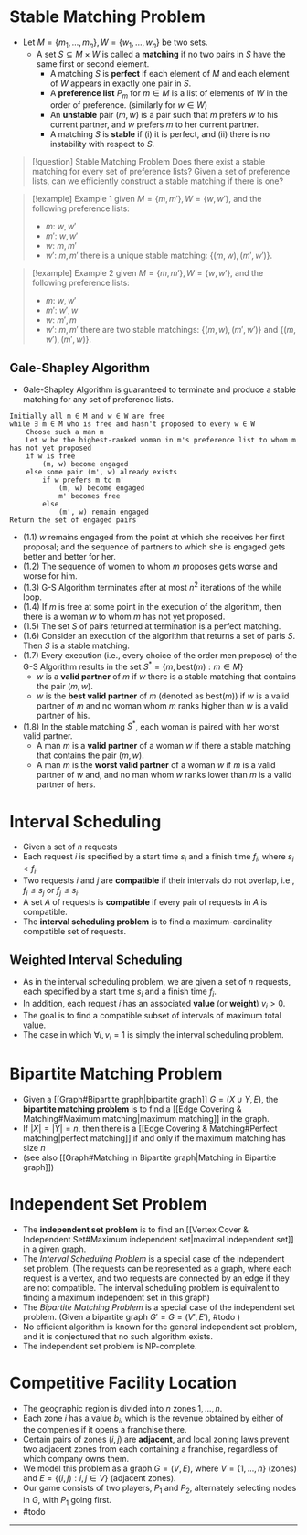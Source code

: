 
# Stable Matching Problem

- Let $M=\{m_1,\ldots,m_n\},W=\{w_1,\ldots,w_n\}$ be two sets. 
	- A set $S\subseteq M\times W$ is called a **matching** if no two pairs in $S$ have the same first or second element.
		- A matching $S$ is **perfect** if each element of $M$ and each element of $W$ appears in exactly one pair in $S$.
		- A **preference list** $P_m$ for $m\in M$ is a list of elements of $W$ in the order of preference. (similarly for $w\in W$)
		- An **unstable** pair $(m,w)$ is a pair such that $m$ prefers $w$ to his current partner, and $w$ prefers $m$ to her current partner.
		- A matching $S$ is **stable** if (i) it is perfect, and (ii) there is no instability with respect to $S$.


> [!question] Stable Matching Problem
> Does there exist a stable matching for every set of preference lists?
> Given a set of preference lists, can we efficiently construct a stable matching if there is one?

> [!example] Example 1
> given $M=\{m,m'\},W=\{w,w'\}$, and the following preference lists:
> - $m$: $w,w'$
> - $m'$: $w,w'$
> - $w$: $m,m'$
> - $w'$: $m,m'$
> there is a unique stable matching: $\{(m,w),(m',w')\}$.

> [!example] Example 2
> given $M=\{m,m'\},W=\{w,w'\}$, and the following preference lists:
> - $m$: $w,w'$
> - $m'$: $w',w$
> - $w$: $m',m$
> - $w'$: $m,m'$
> there are two stable matchings: $\{(m,w),(m',w')\}$ and $\{(m,w'),(m',w)\}$.

## Gale-Shapley Algorithm

- Gale-Shapley Algorithm is guaranteed to terminate and produce a stable matching for any set of preference lists.

```
Initially all m ∈ M and w ∈ W are free
while ∃ m ∈ M who is free and hasn't proposed to every w ∈ W
	Choose such a man m
	Let w be the highest-ranked woman in m's preference list to whom m has not yet proposed
	if w is free
		(m, w) become engaged
	else some pair (m', w) already exists
		if w prefers m to m'
			(m, w) become engaged
			m' becomes free
		else
			(m', w) remain engaged
Return the set of engaged pairs
```

- (1.1) $w$ remains engaged from the point at which she receives her first proposal; and the sequence of partners to which she is engaged gets better and better for her.
- (1.2) The sequence of women to whom $m$ proposes gets worse and worse for him.
- (1.3) G-S Algorithm terminates after at most $n^2$ iterations of the while loop.
- (1.4) If $m$ is free at some point in the execution of the algorithm, then there is a woman $w$ to whom $m$ has not yet proposed.
- (1.5) The set $S$ of pairs returned at termination is a perfect matching.
- (1.6) Consider an execution of the algorithm that returns a set of paris $S$. Then $S$ is a stable matching.
- (1.7) Every execution (i.e., every choice of the order men propose) of the G-S Algorithm results in the set $S^*=\{m,\text{best}(m):m\in M\}$
	- $w$ is a **valid partner** of $m$ if $w$ there is a stable matching that contains the pair $(m,w)$.
	- $w$ is the **best valid partner** of $m$ (denoted as $\text{best}(m)$)  if $w$ is a valid partner of $m$ and no woman whom $m$ ranks higher than $w$ is a valid partner of his.
- (1.8) In the stable matching $S^*$, each woman is paired with her worst valid partner.
	- A man $m$ is a **valid partner** of a woman $w$ if there a stable matching that contains the pair $(m,w)$.
	- A man $m$ is the **worst valid partner** of a woman $w$ if $m$ is a valid partner of $w$ and, and no man whom $w$ ranks lower than $m$ is a valid partner of hers.


# Interval Scheduling

- Given a set of $n$ requests
- Each request $i$ is specified by a start time $s_i$ and a finish time $f_i$, where $s_i<f_i$.
- Two requests $i$ and $j$ are **compatible** if their intervals do not overlap, i.e., $f_i\leq s_j$ or $f_j\leq s_i$.
- A set $A$ of requests is **compatible** if every pair of requests in $A$ is compatible.
- The **interval scheduling problem** is to find a maximum-cardinality compatible set of requests.

## Weighted Interval Scheduling

- As in the interval scheduling problem, we are given a set of $n$ requests, each specified by a start time $s_i$ and a finish time $f_i$.
- In addition, each request $i$ has an associated **value** (or **weight**) $v_i>0$.
- The goal is to find a compatible subset of intervals of maximum total value.
- The case in which $\forall i, v_i=1$ is simply the interval scheduling problem.


# Bipartite Matching Problem

- Given a [[Graph#Bipartite graph|bipartite graph]] $G=(X\cup Y,E)$, the **bipartite matching problem** is to find a [[Edge Covering & Matching#Maximum matching|maximum matching]] in the graph.
- If $|X|=|Y|=n$, then there is a [[Edge Covering & Matching#Perfect matching|perfect matching]] if and only if the maximum matching has size $n$
- (see also [[Graph#Matching in Bipartite graph|Matching in Bipartite graph]])

# Independent Set Problem

- The **independent set problem** is to find an [[Vertex Cover & Independent Set#Maximum independent set|maximal independent set]] in a given graph.
- The _Interval Scheduling Problem_ is a special case of the independent set problem. (The requests can be represented as a graph, where each request is a vertex, and two requests are connected by an edge if they are not compatible. The interval scheduling problem is equivalent to finding a maximum independent set in this graph)
- The _Bipartite Matching Problem_ is a special case of the independent set problem. (Given a bipartite graph $G'=G=(V',E')$, #todo )
- No efficient algorithm is known for the general independent set problem, and it is conjectured that no such algorithm exists. 
- The independent set problem is NP-complete.

# Competitive Facility Location

- The geographic region is divided into $n$ zones $1,\ldots,n$.
- Each zone $i$ has a value $b_i$, which is the revenue obtained by either of the compenies if it opens a franchise there.
- Certain pairs of zones $(i,j)$ are **adjacent**, and local zoning laws prevent two adjacent zones from each containing a franchise, regardless of which company owns them.
- We model this problem as a graph $G=(V,E)$, where $V=\{1,\ldots,n\}$ (zones) and $E=\{(i,j):i,j\in V\}$ (adjacent zones).
- Our game consists of two players, $P_1$ and $P_2$, alternately selecting nodes in $G$, with $P_1$ going first.
- #todo


____

